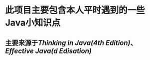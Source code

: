 # 此项目主要包含本人平时遇到的一些Java小知识点
## 主要来源于***Thinking in Java(4th Edition)***、***Effective Java(d Edisation)***


